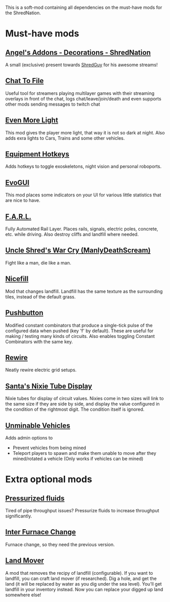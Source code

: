 This is a soft-mod containing all dependencies on the must-have mods for the ShredNation.

# Must-have mods
## [Angel's Addons - Decorations - ShredNation](https://mods.factorio.com/mod/angelsaddons-shred)
A small (exclusive) present towards [ShredGuy](https://www.twitch.tv/shredguy) for his awesome streams!

## [Chat To File](https://mods.factorio.com/mod/ChatToFile)
Useful tool for streamers playing multilayer games with their streaming overlays in front of the chat, logs chat/leave/join/death and even supports other mods sending messages to twitch chat

## [Even More Light](https://mods.factorio.com/mod/EvenMoreLight)
This mod gives the player more light, that way it is not so dark at night. Also adds exra lights to Cars, Trains and some other vehicles.

## [Equipment Hotkeys](https://mods.factorio.com/mod/EquipmentHotkeys_fixed)
Adds hotkeys to toggle exoskeletons, night vision and personal roboports.

## [EvoGUI](https://mods.factorio.com/mod/EvoGUI)
This mod places some indicators on your UI for various little statistics that are nice to have.

## [F.A.R.L.](https://mods.factorio.com/mod/FARL)
Fully Automated Rail Layer. Places rails, signals, electric poles, concrete, etc. while driving. Also destroy cliffs and landfill where needed.

## [Uncle Shred's War Cry (ManlyDeathScream)](https://mods.factorio.com/mod/ManlyDeathScream)
Fight like a man, die like a man.

## [Nicefill](https://mods.factorio.com/mod/nicefill)
Mod that changes landfill. Landfill has the same texture as the surrounding tiles, instead of the default grass.

## [Pushbutton](https://mods.factorio.com/mod/pushbutton)
Modified constant combinators that produce a single-tick pulse of the configured data when pushed (key 'f' by default). These are useful for making / testing many kinds of circuits. Also enables toggling Constant Combinators with the same key.

## [Rewire](https://mods.factorio.com/mod/rewire)
Neatly rewire electric grid setups.

## [Santa's Nixie Tube Display](https://mods.factorio.com/mod/SantasNixieTubeDisplay)
Nixie tubes for display of circuit values. Nixies come in two sizes will link to the same size if they are side by side, and display the value configured in the condition of the rightmost digit. The condition itself is ignored.

## [Unminable Vehicles](https://mods.factorio.com/mod/UnminableVehicles)
Adds admin options to
- Prevent vehicles from being mined
- Teleport players to spawn and make them unable to move after they mined/rotated a vehicle (Only works if vehicles can be mined)

# Extra optional mods
## [Pressurized fluids](https://mods.factorio.com/mod/CompressedFluids)
Tired of pipe throughput issues? Pressurize fluids to increase throughput significantly.

## [Inter Furnace Change](https://mods.factorio.com/mod/InterFurnaceChange)
Furnace change, so they need the previous version.

## [Land Mover](https://mods.factorio.com/mod/LandMover)
A mod that removes the recipy of landfill (configurable). If you want to landfill, you can craft land mover (if researched). Dig a hole, and get the land (it will be replaced by water as you dig under the sea level). You'll get landfill in your inventory instead. Now you can replace your digged up land somewhere else!
